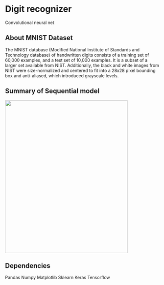 # Digit recognizer
 Convolutional neural net

## About MNIST Dataset
The MNIST database (Modified National Institute of Standards and Technology database) of handwritten digits consists of a training set of 60,000 examples, and a test set of 10,000 examples. It is a subset of a larger set available from NIST. Additionally, the black and white images from NIST were size-normalized and centered to fit into a 28x28 pixel bounding box and anti-aliased, which introduced grayscale levels.


## Summary of Sequential model


<img src="https://github.com/draperkm/Digit-Recognizer/blob/main/Screenshot%202022-07-06%20at%2020.08.48.png" width="400" height="500">

## Dependencies

Pandas
Numpy
Matplotlib
Sklearn
Keras
Tensorflow